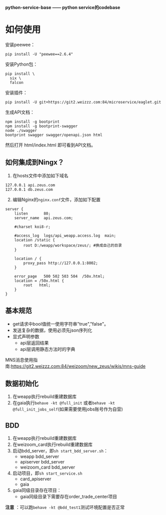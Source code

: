 **python-service-base —— python service的codebase**

# 如何使用

安装peewee：
```
pip install -U "peewee==2.6.4"
```

安装Python包：
```
pip install \
  six \
  falcon
```

安装插件：
```
pip install -U git+https://git2.weizzz.com:84/microservice/eaglet.git
```

生成API文档：
```
npm install -g bootprint
npm install -g bootprint-swagger
node ./swagger
bootprint swagger swagger/openapi.json html
```
然后打开 html/index.html 即可看到API文档。

## 如何集成到Ningx？ ##
1. 在hosts文件中添加如下域名
```
127.0.0.1 api.zeus.com
127.0.0.1 db.zeus.com
```
2. 编辑Nginx的`nginx.conf`文件，添加如下配置

```
server {
    listen       80;
    server_name  api.zeus.com;

    #charset koi8-r;

    #access_log  logs/api_weapp.access.log  main;
    location /static {
        root D:/weapp/workspace/zeus/; #换成自己的目录
    }
    
    location / {
        proxy_pass http://127.0.0.1:8002;
    }
    
    error_page   500 502 503 504  /50x.html;
    location = /50x.html {
        root   html;
    }
}
```

## 基本规范
- get请求中bool值统一使用字符串"true","false"。
- 发送复杂的数据，使用必须先json序列化
- 显式声明参数
  - api层返回结果
  - api层调用静态方法时的字典
  
MNS消息使用指南:https://git2.weizzz.com:84/weizoom/new_zeus/wikis/mns-guide

## 数据初始化

1. 在weapp执行rebuild重建数据库
2. 在gaia执行`behave -kt @full_init` 或者`behave -kt @full_init_jobs_self`(如果需要使用jobs账号作为自营)

## BDD
1. 在weapp执行rebuild重建数据库
2. 在weizoom_card执行rebuild重建数据库
3. 启动bdd_server，即`sh start_bdd_server.sh`：
    - weapp bdd_server
    - apiserver bdd_server
    - weizoom_card bdd_server
4. 启动项目，即`sh start_service.sh`
    - card_apiserver
    - gaia
5. gaia同级目录存在项目：
    - gaia同级目录下需要存在order_trade_center项目
    
**注意** ：可以跑`behave -kt @bdd_test1`测试环境配置是否正常